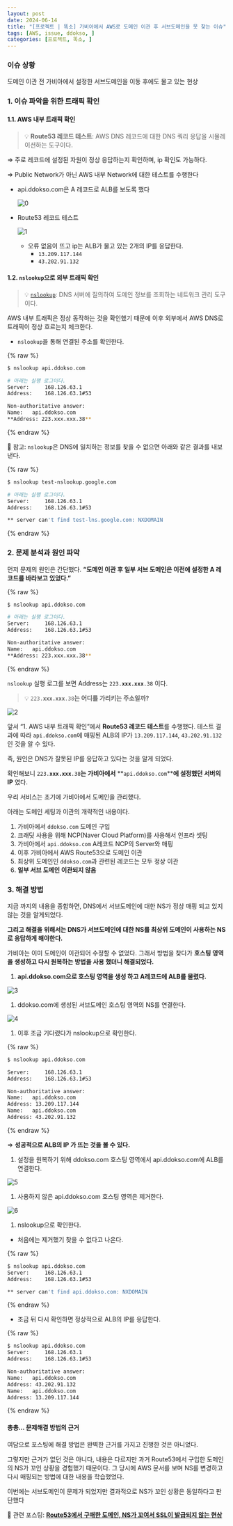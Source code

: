 ```yaml
---
layout: post
date: 2024-06-14
title: "[프로젝트 | 똑소] 가비아에서 AWS로 도메인 이관 후 서브도메인을 못 찾는 이슈"
tags: [AWS, issue, ddokso, ]
categories: [프로젝트, 똑소, ]
---
```




### 이슈 상황


도메인 이관 전 가비아에서 설정한 서브도메인을 이동 후에도 물고 있는 현상



### 1. 이슈 파악을 위한 트래픽 확인



#### 1.1. AWS 내부 트래픽 확인


> 💡 **Route53 레코드 테스트**: AWS DNS 레코드에 대한 DNS 쿼리 응답을 시뮬레이션하는 도구이다.


⇒ 주로 레코드에 설정된 자원이 정상 응답하는지 확인하며, ip 확인도 가능하다.


⇒ Public Network가 아닌 AWS 내부 Network에 대한 테스트를 수행한다

- api.ddokso.com은 A 레코드로 ALB를 보도록 했다

	![0](/assets/img/2024-06-14-프로젝트--똑소-가비아에서-AWS로-도메인-이관-후-서브도메인을-못-찾는-이슈.md/0.png)

- Route53 레코드 테스트

	![1](/assets/img/2024-06-14-프로젝트--똑소-가비아에서-AWS로-도메인-이관-후-서브도메인을-못-찾는-이슈.md/1.png)

	- 오류 없음이 뜨고 ip는 ALB가 물고 있는 2개의 IP를 응답한다.
		- `13.209.117.144`
		- `43.202.91.132`


#### 1.2. `nslookup`으로 외부 트래픽 확인


> 💡 [`nslookup`](https://ko.wikipedia.org/wiki/Nslookup): DNS 서버에 질의하여 도메인 정보를 조회하는 네트워크 관리 도구이다.


AWS 내부 트래픽은 정상 동작하는 것을 확인했기 때문에 이후 외부에서 AWS DNS로 트래픽이 정상 흐르는지 체크한다.

- `nslookup`을 통해 연결된 주소를 확인한다.


{% raw %}
```bash
$ nslookup api.ddokso.com

# 아래는 실행 로그이다.
Server:		168.126.63.1
Address:	168.126.63.1#53

Non-authoritative answer:
Name:	api.ddokso.com
**Address: 223.xxx.xxx.38**
```
{% endraw %}



📌 참고: `nslookup`은 DNS에 일치하는 정보를 찾을 수 없으면 아래와 같은 결과를 내보낸다.



{% raw %}
```bash
$ nslookup test-nslookup.google.com

# 아래는 실행 로그이다.
Server:		168.126.63.1
Address:	168.126.63.1#53

** server can't find test-lns.google.com: NXDOMAIN
```
{% endraw %}




### 2. 문제 분석과 원인 파악


먼저 문제의 원인은 간단했다. **“도메인 이관 후 일부 서브 도메인은 이전에 설정한 A 레코드를 바라보고 있었다.”**



{% raw %}
```bash
$ nslookup api.ddokso.com

# 아래는 실행 로그이다.
Server:		168.126.63.1
Address:	168.126.63.1#53

Non-authoritative answer:
Name:	api.ddokso.com
**Address: 223.xxx.xxx.38**
```
{% endraw %}



`nslookup` 실행 로그를 보면 Address는 `223.`**`xxx.xxx`**`.38` 이다.


> 💡 `223.`**`xxx.xxx`**`.38`**는 어디를 가리키는 주소일까?**


![2](/assets/img/2024-06-14-프로젝트--똑소-가비아에서-AWS로-도메인-이관-후-서브도메인을-못-찾는-이슈.md/2.png)


앞서 “1. AWS 내부 트래픽 확인”에서 **Route53 레코드 테스트**를 수행했다. 테스트 결과에 따라 `api.ddokso.com`에 매핑된 ALB의 IP가 `13.209.117.144`, `43.202.91.132`인 것을 알 수 있다. 


즉, 원인은 DNS가 잘못된 IP를 응답하고 있다는 것을 알게 되었다.


확인해보니 `223.`**`xxx.xxx`**`.38`**는 가비아에서** **`api.ddokso.com`****에 설정했던 서버의 IP** 였다.


우리 서비스는 초기에 가비아에서 도메인을 관리했다. 


아래는 도메인 세팅과 이관의 개략적인 내용이다.

1. 가비아에서 `ddokso.com` 도메인 구입
2. 크래딧 사용을 위해 NCP(Naver Cloud Platform)를 사용해서 인프라 셋팅
3. 가비아에서 `api.ddokso.com` A레코드 NCP의 Server와 매핑
4. 이후 가비아에서 AWS Route53으로 도메인 이관
5. 최상위 도메인인 `ddokso.com`과 관련된 레코드는 모두 정상 이관
6. **일부 서브 도메인 이관되지 않음**


### 3. 해결 방법


지금 까지의 내용을 종합하면, DNS에서 서브도메인에 대한 NS가 정상 매핑 되고 있지 않는 것을 알게되었다. 


**그리고 해결을 위해서는 DNS가 서브도메인에 대한 NS를 최상위 도메인이 사용하는 NS로 응답하게 해야한다.**


가비아는 이미 도메인이 이관되어 수정할 수 없었다.
그래서 방법을 찾다가 **호스팅 영역을 생성하고 다시 원복하는 방법을 사용 했더니 해결되었다.**

1. **api.ddokso.com으로 호스팅 영역을 생성 하고 A레코드에 ALB를 물렸다.**

![3](/assets/img/2024-06-14-프로젝트--똑소-가비아에서-AWS로-도메인-이관-후-서브도메인을-못-찾는-이슈.md/3.png)

1. ddokso.com에 생성된 서브도메인 호스팅 영역의 NS를 연결한다.

![4](/assets/img/2024-06-14-프로젝트--똑소-가비아에서-AWS로-도메인-이관-후-서브도메인을-못-찾는-이슈.md/4.png)

1. 이후 조금 기다렸다가 nslookup으로 확인한다.


{% raw %}
```bash
$ nslookup api.ddokso.com

Server:		168.126.63.1
Address:	168.126.63.1#53

Non-authoritative answer:
Name:	api.ddokso.com
Address: 13.209.117.144
Name:	api.ddokso.com
Address: 43.202.91.132
```
{% endraw %}



⇒ **성공적으로 ALB의 IP 가 뜨는 것을 볼 수 있다.**

1. 설정을 원복하기 위해 ddokso.com 호스팅 영역에서 api.ddokso.com에 ALB를 연결한다.

![5](/assets/img/2024-06-14-프로젝트--똑소-가비아에서-AWS로-도메인-이관-후-서브도메인을-못-찾는-이슈.md/5.png)

1. 사용하지 않은 api.ddokso.com 호스팅 영역은 제거한다.

![6](/assets/img/2024-06-14-프로젝트--똑소-가비아에서-AWS로-도메인-이관-후-서브도메인을-못-찾는-이슈.md/6.png)

1. nslookup으로 확인한다.
- 처음에는 제거했기 찾을 수 없다고 나온다.


{% raw %}
```bash
$ nslookup api.ddokso.com
Server:		168.126.63.1
Address:	168.126.63.1#53

** server can't find api.ddokso.com: NXDOMAIN
```
{% endraw %}


- 조금 뒤 다시 확인하면 정상적으로 ALB의 IP를 응답한다.


{% raw %}
```bash
$ nslookup api.ddokso.com
Server:		168.126.63.1
Address:	168.126.63.1#53

Non-authoritative answer:
Name:	api.ddokso.com
Address: 43.202.91.132
Name:	api.ddokso.com
Address: 13.209.117.144
```
{% endraw %}




#### 총총… 문제해결 방법의 근거 


여담으로 포스팅에 해결 방법은 완벽한 근거를 가지고 진행한 것은 아니었다.


그렇지만 근거가 없던 것은 아니다, 내용은 다르지만 과거 Route53에서 구입한 도메인의 NS가 꼬인 상황을 경험했기 때문이다. 그 당시에 AWS 문서를 보며 NS를 변경하고 다시 매핑되는 방법에 대한 내용을 학습했었다.


이번에는 서브도메인이 문제가 되었지만 결과적으로 NS가 꼬인 상황은 동일하다고 판단했다


📌 관련 포스팅: [**Route53에서 구매한 도메인, NS가 꼬여서 SSL이 발급되지 않는 현상**](https://dbwogus94.github.io/posts/Route53%EC%97%90%EC%84%9C-%EA%B5%AC%EB%A7%A4%ED%95%9C-%EB%8F%84%EB%A9%94%EC%9D%B8,-NS%EA%B0%80-%EA%BC%AC%EC%97%AC%EC%84%9C-SSL%EC%9D%B4-%EB%B0%9C%EA%B8%89%EB%90%98%EC%A7%80-%EC%95%8A%EB%8A%94-%ED%98%84%EC%83%81/)

